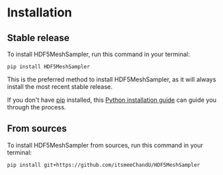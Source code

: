 # Installation

## Stable release

To install HDF5MeshSampler, run this command in your terminal:

```
pip install HDF5MeshSampler
```

This is the preferred method to install HDF5MeshSampler, as it will always install the most recent stable release.

If you don't have [pip](https://pip.pypa.io) installed, this [Python installation guide](http://docs.python-guide.org/en/latest/starting/installation/) can guide you through the process.

## From sources

To install HDF5MeshSampler from sources, run this command in your terminal:

```
pip install git+https://github.com/itsmeeChandU/HDF5MeshSampler
```
